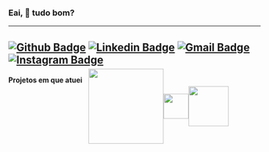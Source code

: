 

### Eai, 👋 tudo bom?
----
[![Github Badge](https://img.shields.io/badge/-deeborges-000?style=flat-square&logo=Github&logoColor=white&link=https://github.com/rebeccamanzi)](https://github.com/deeborges)
[![Linkedin Badge](https://img.shields.io/badge/-deyvisonborges-blue?style=flat-square&logo=Linkedin&logoColor=white&link=https://www.linkedin.com/in/deyvisonborges/)](https://www.linkedin.com/in/deyvisonborges/)
[![Gmail Badge](https://img.shields.io/badge/-gmail-c14438?style=flat-square&logo=Gmail&logoColor=white&link=mailto:web.dborges@gmail.com)](mailto:web.dborges@gmail.com)
[![Instagram Badge](https://img.shields.io/badge/-@_deyvisonborges-C13584?style=flat-square&labelColor=C13584&logo=instagram&logoColor=white&link=https://www.instagram.com/_deyvisonborges/)](https://www.instagram.com/_deyvisonborges/)
----

#### Projetos em que atuei
<div style="flex-direction: row; display: flex; width: 600px; height: 50px; align-items: center; justify-content: center;">
  <img src="https://cantodochef.com.br/static/version1594925555/frontend/Venustheme/cantodochef_theme/pt_BR/images/logo.png" width="150"/> 
  
  <img src="https://lh3.googleusercontent.com/4TekcvWMqeCnE3rqKgSUPdHnB5ZMXDnyzwmwrm9qTWL6cal5ctiVuL-wn4W3AdBmtI0" width="50"/>
  
  <img src="https://lh3.googleusercontent.com/gMmWUaXt-SmsigoBc9pvXY4WBJGq1KbPaoCp3dokDBKfCJY0-fUMpGNa9jk38UetlzpJ=w300" width="80"/>
</div>

<!--
I'm front-end developer and UI/UX designer

  📌 Skills: HTML, CSS, JavaScript, Bootstrap, jQuery, Quasar, Node.js
  💙 In love with Front-end
  📚 Currently learning Vue.js and Angular
  😄 In my free time I usually play games, draw, watch series and do yoga
  ⚡ @codepwr on instagram: tips for beginners and support for women in technology
-->


